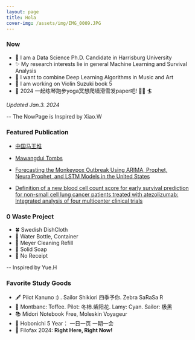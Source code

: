 ```yaml
---
layout: page
title: Hola
cover-img: /assets/img/IMG_0009.JPG
---
```



### Now

- 🐰  I am a Data Science Ph.D. Candidate in Harrisburg University 
- ✨  My research interests lie in general Machine Learning and Survival Analysis 
- 🎼  I want to combine Deep Learning Algorithms in Music and Art
- 🌲  I am working on Violin Suzuki book 5 
- 📝 2024 一起练琴跑步yoga冥想爬墙滑雪发paper吧! 🧗‍♀️ 🏄

*Updated Jan.3. 2024*

-- The NowPage is Inspired by Xiao.W 


### Featured Publication

- [中国马王堆](https://book.douban.com/subject/35830402/)

- [Mawangdui Tombs](https://www.amazon.com/Mawangdui-Tombs-English-Chineseversionebook/dp/B09P6YGGNC/ref=sr_1_1crid=3KTWF9GTIFN58&keywords=mawangdui+tombs&qid=1673925269&s=books&sprefix=mawangdui+tombs%2Cstripbooks%2C156&sr=1-1)


- [Forecasting the Monkeypox Outbreak Using ARIMA, Prophet, NeuralProphet, and LSTM Models in the United States](https://www.mdpi.com/2571-9394/5/1/5)


- [Definition of a new blood cell count score for early survival prediction for non-small cell lung cancer patients treated with atezolizumab: Integrated analysis of four multicenter clinical trials](https://www.frontiersin.org/articles/10.3389/fimmu.2022.961926/full)

### 0 Waste Project

- 🍀 Swedish DishCloth
- 🧃 Water Bottle, Container
- 🧴 Meyer Cleaning Refill
- 🧼 Solid Soap 
- 🧾 No Receipt

-- Inspired by Yue.H

### Favorite Study Goods

- 🖋 Pilot Kanuno :) . Sailor Shikiori 四季予你. Zebra SaRaSa R
- 🦄 Montbanc: Toffee. Pilot: 冬柿.紫阳花. Lamy: Cyan. Sailor: 极黑
- 📚 Midori Notebook Free, Moleskin Voyageur
- 📓 Hobonichi 5 Year： 一日一页 一期一会
- 📍 Filofax 2024: **Right Here, Right Now!**
